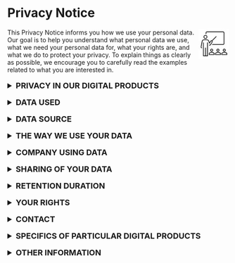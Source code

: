 # Privacy Notice 
	
<div><img src="https://github.com/jxofix/SA_temp/blob/main/privacy_notice_main.jpg?raw=true" style="width: calc(40px + 3vw); float: right" />This Privacy Notice informs you how we use your personal data. Our goal is to help you understand what personal data we use, what we need your personal data for, what your rights are, and what we do to protect your privacy. To explain things as clearly as possible, we encourage you to carefully read the examples related to what you are interested in.</div>
<br>

<details><summary style="font-size: 18px; font-weight: bold">PRIVACY IN OUR DIGITAL PRODUCTS</summary>
<p style="margin-left: 3vw"> We provide you with products and services in the digital environment. To make this Privacy Notice easier to understand, we will use the term “digital products” in this text for our following digital products and services: 
<ul style="margin-left: 5vw"> 
   <li>your digital ŠKODA ID account,   <a href="#skoda_id"><img src="https://github.com/jxofix/SA_temp/blob/main/question-mark.png?raw=true" style="width:1em" /></a> </li>
   <li>ŠKODA Digital Connectivity Services,</li>
   <li>car configurator on ŠKODA AUTO website.</li>
</ul>
</p>
<details> <summary style="margin-left:3vw; font-weight:bold" id="skoda_id"><img src="https://github.com/jxofix/SA_temp/blob/main/question-mark.png?raw=true" style="width:1.2em" /> What is ŠKODA ID?</summary>
<p style="margin-left:6vw">ŠKODA ID is your account profile which you set up to use our digital products. We store your personal data in ŠKODA ID and our digital products access them whenever they are necessary to ensure full functionality of the digital products.</p>
</details>
</details>
<br>
<details><summary style="font-size: 18px; font-weight: bold">DATA USED</summary>
<img src="https://github.com/jxofix/SA_temp/blob/main/data_used_what.jpg?raw=true" style="width: calc(40px + 3vw); float: right" />
<p style="margin-left: 3vw; font-style:italic">What data do we use?</p> 
<p style="margin-left: 3vw">We use your personal data, so that you can enjoy full functionality of our digital products. We only use personal data which are necessary to do so. For all our digital products we need these personal data:</p>
<ul style="margin-left: 5vw">
   <li>Identification data (first name, surname, country, login name, language, addressing)</li>
   <li>Contact information (e-mail address, phone number)</li>
   <li>Preferred contact channel</li>
   <li>Identification of your preferred dealer</li>
   <li>Technical information on the product (VIN number of your car and registration plate number).</li>
</ul>
<p style="margin-left: 3vw"> If you want to use a specific digital product, we may require additional personal data from you so that you could use that digital product to its full extent. If you want to know more about how we use your personal data in a specific digital product, you can learn more below in the section <a href="#tp_specific">SPECIFICS OF PARTICULAR DIGITAL PRODUCTS</a>.</p>

<p style="margin-left: 3vw">As we care about your privacy, in some cases we may specifically ask for your permission to access some of your data if you want to use a particular functionality of a digital product.</p>

<p style="margin-left: 3vw">Also please stay assured that you can control what personal data we use by deciding which digital product you want to use. We always inform you what personal data we need when you use a digital product for the first time.</p>
</details>
<br>
<details><summary style="font-size: 18px; font-weight: bold">DATA SOURCE</summary>
<img src="https://github.com/jxofix/SA_temp/blob/main/data_source_where_from.jpg?raw=true" style="width: calc(40px + 3vw); float: right" />
<p style="margin-left: 3vw; font-style:italic">Where do we get your data from?</p> 
<p style="margin-left: 3vw">We get your personal data directly from you. Primarily, we get your personal data from the following sources: </p>
 
<p style="margin-left: 3vw; font-weight: bold">Data provided when registering in ŠKODA ID account </p>
 
<p style="margin-left: 3vw">When you want to use any of our digital product, it is necessary to create your ŠKODA ID account. As a part of your registration, you fill in basic personal data in ŠKODA ID to provide you with single sign-on solution to our digital products. </p>
 
<p style="margin-left: 3vw; font-weight: bold">Data collected from website browsing and use of applications </p>
 
<p style="margin-left: 3vw">If you use some of the digital products, we may use cookie or similar technology to collect data about you via the browser. For more information about our cookie policy, you can visit <a href="https://www.skoda-auto.cz/sluzby/cookie-settings-en">Cookie Settings</a>.  <a href="#cookies"><img src="https://github.com/jxofix/SA_temp/blob/main/question-mark.png?raw=true" style="width:1em" /></a></p>

<p style="margin-left: 3vw">Similarly, if you use any digital products in form of a mobile app, we may need to use data which originated during your usage of the app, such as location or technical data.</p>

<p style="margin-left: 3vw">If you want to know, what digital products use cookies, locations, please visit <a href="#tp_specific">SPECIFICS OF PARTICULAR DIGITAL PRODUCTS</a> .</p>

<p style="margin-left: 3vw; font-weight: bold">Data inserted into applications </p>
 
<p style="margin-left: 3vw">In order to provide all functionalities of our digital products, we may also use data which you inserted into our applications, such as your favourite vehicle dealer. </p>
 
<p style="margin-left: 3vw; font-weight: bold">Data collected from our mutual communication </p>
 
<p style="margin-left: 3vw">When we communicate with you either directly or via a dealer, we may use your data which we obtained during our communication and interaction with you to assist you with provision of our digital products.</p>
 
<p style="margin-left: 3vw; font-weight: bold">Data collected from your vehicle</p>

<p style="margin-left: 3vw">Personal data also originate when you drive your vehicle. For example, a functionality that creates a logbook of your travels may generate such data which originate when you drive ŠKODA car. We may also use such data which originated when you were driving your vehicle to provide you with such a digital product.</p>
<details> <summary style="margin-left:3vw; font-weight: bold" id="cookies"><img src="https://github.com/jxofix/SA_temp/blob/main/question-mark.png?raw=true" style="width:1.2em" />What are cookies?  <img src="https://github.com/jxofix/SA_temp/blob/main/cookies.jpg?raw=true" style="width:1em" /></summary>
<p style="margin-left: 6vw">Cookies are small blocks of data created by a web server (while you are browsing a website) and placed on your device, used to access a website (such as computer or smartphone). If you use any of the digital products by using a web browser, we may also use the data about you collected via the browser (cookies). The cookie technology helps us, in particular, to enable some functionalities of the website, better understand your behaviour, analyse the effectiveness of advertisements, combat fraud, or fulfil other important roles. For example, we may use cookies to make the content and ads you see more relevant to you. However, we will only use cookies if you give us the consent to use your cookies via the cookie consent tool on our websites. For more information about our cookie policy, you can visit <a href="https://www.skoda-auto.cz/sluzby/cookie-settings-en">Cookie Settings</a>.</p>
</details>
</details>
<br>
<details><summary style="font-size: 18px; font-weight: bold">THE WAY WE USE YOUR DATA</summary>
<img src="https://github.com/jxofix/SA_temp/blob/main/data_purposes_what_for.jpg?raw=true" style="width: calc(40px + 3vw); float: right" />
<p style="margin-left: 3vw; font-style:italic">What do we need your data for?</p>
<p style="margin-left: 3vw">We use your data, but only to the necessary extent for the following reasons:</p>
<p style="margin-left: 3vw; font-weight: bold">Provision of our digital products</p>
<p style="margin-left: 3vw"><img src="https://github.com/jxofix/SA_temp/blob/main/provision_of_products.jpg?raw=true" style="width: calc(35px + 1.5vw); float: left" />Our use of your data is necessary for provision of our performance and keeping our promise when you agree to terms and conditions of use of digital products. If you want to use our digital products, we need to collect and use your data. Without using your personal data, we cannot ensure full functionality of our digital products. Our use of your personal data is a contractual requirement, and therefore, if you do not give us your personal data, in many cases we might not be able to deliver our digital services or respond to your requests. Please be also aware that specific digital products may require specific personal data in order to be used.</p>
<p style="margin-left: 3vw; font-weight: bold">Maintenance and support</p>
<p style="margin-left: 3vw"><img src="https://github.com/jxofix/SA_temp/blob/main/maintanance_support.jpg?raw=true" style="width: calc(35px + 1.5vw); float: left" />It is also necessary for performance of said contract to use your data in order to maintain our digital products and provide you with our support. We use your data to ensure our digital products work as intended, to collect feedback and complaints and to bring you better versions of our current digital products. This includes primarily updating, troubleshooting, securing, and providing support to you. This ensures better user experience and full functionality of our digital products.</p>
<p style="margin-left: 3vw; font-weight: bold">Improvement and enhancement of our digital products</p>
<p style="margin-left: 3vw"><img src="https://github.com/jxofix/SA_temp/blob/main/improvements.jpg?raw=true" style="width: calc(35px + 1.5vw); float: left" />We strive to continuously improve and enhance our digital products as well as to develop new ones. We are keen on bringing you the best digital experience. Therefore, our legitimate interest is to monitor and evaluate your use of our digital products so we could tailor our digital products for the utmost benefit of our customers. In order to enable growth of our distribution network and to bring you digital products of the highest quality, we may share your data with our distribution network of local car importers, your dealers and service partners. For example, we may share the identification of your preferred service partner with our local car importers in your country. Members of our distribution network will inform you and ask for your consent, if necessary, when they use your data for other purposes.</p>
</details>
<br>
<details><summary style="font-size: 18px; font-weight: bold">COMPANY USING DATA</summary>
<img src="https://github.com/jxofix/SA_temp/blob/main/controller_who.jpg?raw=true" style="width: calc(40px + 3vw); float: right" />
<p style="margin-left: 3vw; font-style:italic">Who does control how your data is used?</p>
<p style="margin-left: 3vw">We control how your data is used. We are the company ŠKODA AUTO a.s., with its registered seat at tř. Václava Klementa 869, Mladá Boleslav II, 293 01 Mladá Boleslav, Identification No.: 00177041, registered in the Commercial Register kept by the Municipal Court in Prague under Section B, File No. 332.</p>
<p style="margin-left: 3vw">We are part of the Volkswagen Group.</p>
</details>
<br>
<details><summary style="font-size: 18px; font-weight: bold">SHARING OF YOUR DATA</summary>
<img src="https://github.com/jxofix/SA_temp/blob/main/sharing_with_whom.jpg?raw=true" style="width: calc(40px + 3vw); float: right" />
<p style="margin-left: 3vw; font-style:italic">Who do we share your data with?</p>
<p style="margin-left: 3vw; font-weight: bold">With your consent</p>
<div style="margin-left: 3vw"><img src="https://github.com/jxofix/SA_temp/blob/main/consent.jpg?raw=true" style="width: calc(35px + 1.5vw); float: left" />
<p style="margin-left: 3vw">We highly respect your personal data. Generally, we disclose your data when we have your consent.</p>
</div>
<br>
<p style="margin-left: 3vw">Without your consent, we disclose your data to third parties only if it is necessary for the following reasons:</p>
<p style="margin-left: 3vw; font-weight: bold">Your use of a third-party service</p>
<div style="margin-left: 3vw"><img src="https://github.com/jxofix/SA_temp/blob/main/third_party.jpg?raw=true" style="width: calc(35px + 1.5vw); float: left" />
<div>If you use our digital products in connection with a third party's service (for example, log-in via Facebook, financial services, or electric chargers), we will disclose your data only if this is necessary for the use of the third party's service and the use of your data is therefore necessary to enable functionality of the digital products. Do you want to know more? <a href="#tp_know_more"><img src="https://github.com/jxofix/SA_temp/blob/main/question-mark.png?raw=true" style="width:1em" /></a></div>
</div>
<br>
<details> <summary style="margin-left:3vw; font-weight: bold" id="tp_know_more"><img src="https://github.com/jxofix/SA_temp/blob/main/question-mark.png?raw=true" style="width:1.2em" /> Know more:</summary>
<p style="margin-left: 6vw">We may disclose your data to the relevant companies of the <span style="font-weight: bold">Volkswagen Group</span> which host some of the digital products. Furthermore, we may disclose your data to selected members of our <span style="font-weight: bold">distribution network</span> which is essential to enjoy full possibilities of our digital products, for example when you share with us who your preferred dealer is, or when it represents our legitimate interest. In addition, some of our digital products (or some of their functionalities) are provided to us by third parties, who we need to share the necessary set of personal data with. Otherwise, you would not be able to use such functionalities.</p>
</details>
<p style="margin-left: 3vw; font-weight: bold">To comply with legal requirements</p>
<div style="margin-left: 3vw"><img src="https://github.com/jxofix/SA_temp/blob/main/legal_requirements.jpg?raw=true" style="width: calc(35px + 1.5vw); float: left" />
<div>Upon the request, we may disclose your data to public authorities (courts, the Police of the Czech Republic and other law enforcement agencies). We disclose your data only to the necessary extent and within the boundaries of law.</div>
</div>
<br>
<p style="margin-left: 3vw; font-weight: bold">Transfer to third countries</p>
<p style="margin-left: 3vw">Currently, we do not share your personal data with any recipients in countries outside the European Union and the European Economic Area.</p>
</details>
<br>
<details><summary style="font-size: 18px; font-weight: bold">RETENTION DURATION</summary>
<img src="https://github.com/jxofix/SA_temp/blob/main/retention_how_long.jpg?raw=true" style="width: calc(40px + 3vw); float: right" />
<div style="margin-left: 3vw; font-style:italic">How long do we retain your data?</div><br>
<div style="margin-left: 3vw"><img src="https://github.com/jxofix/SA_temp/blob/main/retention_exclamation.jpg?raw=true" style="width: calc(35px + 1.5vw); float: left" />
<div>Generally, we will retain your data until the agreement on provision of digital products between us is terminated and for the subsequent necessary archiving period. In case of the improvement and enhancement of our digital products, we do not use your data for more than one month.</div>
</div>
<br>
<p style="margin-left: 3vw; font-weight: bold">Automatic deletion after long-term inactivity</p>
<div style="margin-left: 3vw"><img src="https://github.com/jxofix/SA_temp/blob/main/automatic_deletion.jpg?raw=true" style="width: calc(35px + 1.5vw); float: left" />
<div>In case of your inactivity, we will notify you no later than 4 years and 6 months after we became aware of your last activity. Then we may set your account as deactivated and archived. Unless you actively react to the notification, we will deactivate your account and archive it for the period of 11 years, after which we will delete all your personal data.</div>
</div>
<br>
<p style="margin-left: 3vw; font-weight: bold">Your choice of deletion</p>
<div style="margin-left: 3vw"><img src="https://github.com/jxofix/SA_temp/blob/main/deletion.jpg?raw=true" style="width: calc(35px + 1.5vw); float: left" />
<div>We will also delete your personal data gathered and used by your ŠKODA ID upon your request, i.e., if you delete your ŠKODA ID through the ŠKODA ID profile portal. </div><br>
<div>However, we will retain some data for longer period of time if it is necessary for our other legitimate legal or business purposes (such as for financial record-keeping or to finish open business transactions), until the relevant purpose will have been accomplished.</div>
</div>
</details>
<br>
<details><summary style="font-size: 18px; font-weight: bold">YOUR RIGHTS</summary>
<img src="https://github.com/jxofix/SA_temp/blob/main/your_rights_main.jpg?raw=true" style="width: calc(40px + 3vw); float: right" />
<p style="margin-left: 3vw; font-style:italic">What are your rights?</p>
<p style="margin-left: 3vw">In connection with your personal data, you have the following rights:</p>
<div style="margin-left: 3vw"><a href="#access"><img src="https://github.com/jxofix/SA_temp/blob/main/your_rights_access.jpg?raw=true" style="width: calc(35px + 1.5vw);" /></a><a href="#withdraw"><img src="https://github.com/jxofix/SA_temp/blob/main/your_rights_withdraw.jpg?raw=true" style="width: calc(35px + 1.5vw);" /></a><a href="#verify"><img src="https://github.com/jxofix/SA_temp/blob/main/your_rights_verify.png?raw=true" style="width: calc(35px + 1.5vw);" /></a><a href="#deleted"><img src="https://github.com/jxofix/SA_temp/blob/main/your_rights_deleted.jpg?raw=true" style="width: calc(35px + 1.5vw);" /></a><a href="#restrict"><img src="https://github.com/jxofix/SA_temp/blob/main/your_rights_restrict.jpg?raw=true" style="width: calc(35px + 1.5vw);" /></a><a href="#transfer"><img src="https://github.com/jxofix/SA_temp/blob/main/your_rights_transfer.jpg?raw=true" style="width: calc(35px + 1.5vw);" /></a><a href="#objection"><img src="https://github.com/jxofix/SA_temp/blob/main/your_rights_objection.jpg?raw=true" style="width: calc(35px + 1.5vw);" /></a>
</div>
<p style="margin-left: 3vw">Upon your request, we will provide you with response within 30 days. In case of more demanding request, we are allowed to extend the period, but in any case, we will let you know.</p>
<details> <summary style="margin-left:3vw; font-weight: bold" id="access">Access to your personal data</summary>
<div style="margin-left: 4.5vw"><img src="https://github.com/jxofix/SA_temp/blob/main/your_rights_access.jpg?raw=true" style="width: calc(35px + 1.5vw); float: left" />
<div>You have the right to know if we use your data. If you ask us, we will tell you if we use your data or not. If yes, you can also ask us to obtain information about our use of your data and obtain a copy of data we use. You may also access such information via your ŠKODA ID account.</div><br>
</div>
</details>
<br>
<details> <summary style="margin-left:3vw; font-weight: bold" id="withdraw">Withdraw your consent at any time</summary>
<div style="margin-left: 4.5vw"><img src="https://github.com/jxofix/SA_temp/blob/main/your_rights_withdraw.jpg?raw=true" style="width: calc(35px + 1.5vw); float: left" />
<div>You have the right to withdraw consent where you have previously given your consent to the use of your data. The withdrawal of consent does not mean that the prior use of your data before the withdrawal is unlawful, but we will not use your data for the reasons for which you withdrew the consent anymore.
</div><br>
</div>
</details>
<br>
<details> <summary style="margin-left:3vw; font-weight: bold" id="verify">Verify and seek rectification</summary>
<div style="margin-left: 4.5vw"><img src="https://github.com/jxofix/SA_temp/blob/main/your_rights_verify.png?raw=true" style="width: calc(35px + 1.5vw); float: left" />
<div>You have the right to verify the accuracy of your data and ask us to update or correct the data we currently use.
</div><br>
</div>
</details>
<br>
<details> <summary style="margin-left:3vw; font-weight: bold" id="deleted">Have your personal data deleted</summary>
<div style="margin-left: 4.5vw"><img src="https://github.com/jxofix/SA_temp/blob/main/your_rights_deleted.jpg?raw=true" style="width: calc(35px + 1.5vw); float: left" />
<div>You have the right, in certain situations, to ask for the erasure of your data which we retain. This right applies for example, when you withdraw your consent or when the data is no longer necessary for the reason, for which we collected or used them. We strive to erase your data always when they are no longer needed. However, please bear in mind that there are situations, in which we are not able or allowed to delete your personal data.
</div><br>
</div>
</details>
<br>
<details> <summary style="margin-left:3vw; font-weight: bold" id="restrict">Restrict our use of your personal data</summary>
<div style="margin-left: 4.5vw"><img src="https://github.com/jxofix/SA_temp/blob/main/your_rights_restrict.jpg?raw=true" style="width: calc(35px + 1.5vw); float: left" />
<div>You have the right, in certain situations, to restrict our use of your data. This right applies for example, when you contest the accuracy of the data or when our use of your data is unlawful.
</div><br>
</div>
</details>
<br>
<details> <summary style="margin-left:3vw; font-weight: bold" id="transfer">Receive your personal data and have it transferred to another controller</summary>
<div style="margin-left: 4.5vw"><img src="https://github.com/jxofix/SA_temp/blob/main/your_rights_transfer.jpg?raw=true" style="width: calc(35px + 1.5vw); float: left" />
<div>You have the right to receive your data in a structured, commonly used, and machine-readable format and, if technically feasible, to have it transmitted to another controller without any hindrance.
</div><br>
</div>
</details>
<br>
<details> <summary style="margin-left:3vw; font-weight: bold" id="objection">Object to our use of your personal data</summary>
<div style="margin-left: 4.5vw"><img src="https://github.com/jxofix/SA_temp/blob/main/your_rights_objection.jpg?raw=true" style="width: calc(35px + 1.5vw); float: left" />
<div>You have the right to object, for reasons relating to your particular situation, to our use of your data which is based on our legitimate interests. If you object to our use of your data, we will not use your data until we decide on the rightfulness of your objection.
</div><br>
</div>
</details>
</details>
<br>
<details><summary style="font-size: 18px; font-weight: bold">CONTACT</summary>
<img src="https://github.com/jxofix/SA_temp/blob/main/contact_main.jpg?raw=true" style="width: calc(40px + 3vw); float: right" />
<p style="margin-left: 3vw; font-style:italic">How can you exercise your rights?</p>
<p style="margin-left: 3vw">If you have any questions about our use or protection of your data or if you want to exercise any of your rights, you can contact us:</p>
<div style="margin-left: 3vw"><img src="https://github.com/jxofix/SA_temp/blob/main/contact_electronically.jpg?raw=true" style="width: calc(25px + 1vw); float: left" /><div> <span style="font-weight: bold">Electronically: </span> at <a href="http://www.skoda-auto.com/data-privacy">http://www.ŠKODA-auto.com/data-privacy</a> or via ŠKODA ID Portal at <a href="https://skodaid.vwgroup.io">https://ŠKODAid.vwgroup.io</a></div>
</div>
<br>
<div style="margin-left: 3vw"><img src="https://github.com/jxofix/SA_temp/blob/main/contact_phone.jpg?raw=true" style="width: calc(25px + 1vw); float: left" /><div> <span style="font-weight: bold">By phone: </span> 800 600 000</div>
</div>
<br>
<div style="margin-left: 3vw"><img src="https://github.com/jxofix/SA_temp/blob/main/contact_mail.jpg?raw=true" style="width: calc(25px + 1vw); float: left" /><div><span style="font-weight: bold">By mail:</span> ŠKODA AUTO a.s., tř. Václava Klementa 869, Mladá Boleslav II, 293 01 Mladá Boleslav, Czech Republic</div>
</div>
<br>
<p style="margin-left: 3vw">We may charge a reasonable fee when your requests are apparently unfounded or excessive considering connected administrative costs.</p>
<p style="margin-left: 3vw; font-weight: bold">Data Protection Officer</p>
<p style="margin-left: 3vw">If you have a question about protection of your data, you can also directly contact our Data Protection Officer:
</p>
<div style="margin-left: 3vw"><img src="https://github.com/jxofix/SA_temp/blob/main/contact_electronically.jpg?raw=true" style="width: calc(25px + 1vw); float: left" /><div><span style="font-weight: bold">Online:</span> <a href="http://www.skoda-auto.com/data-privacy">http://www.ŠKODA-auto.com/data-privacy</a></div>
</div>
<br>
<div style="margin-left: 3vw"><img src="https://github.com/jxofix/SA_temp/blob/main/dpo_email.jpg?raw=true" style="width: calc(25px + 1vw); float: left" /><div><span style="font-weight: bold">By e-mail:</span> <a href="mailto:dpo@ŠKODA-auto.cz">dpo@ŠKODA-auto.cz</a></div>
</div>
<br>
<p style="margin-left: 3vw; font-weight: bold">Lodging a complaint</p>
<p style="margin-left: 3vw">In case you disagree with our usage or protection of your data, you can lodge a complaint with the Data Protection Officer (DPO) of ŠKODA AUTO or a supervisory authority:</p>
<div style="margin-left: 3vw"><img src="https://github.com/jxofix/SA_temp/blob/main/contact_mail.jpg?raw=true" style="width: calc(25px + 1vw); float: left" /><div><span style="font-weight: bold">By mail:</span> Office for Personal Data Protection, Pplk. Sochora 27, 170 00 Prague 7, The Czech Republic</div>
</div>
<br>
<div style="margin-left: 3vw"><img src="https://github.com/jxofix/SA_temp/blob/main/contact_phone.jpg?raw=true" style="width: calc(25px + 1vw); float: left" /><div><span style="font-weight: bold">By phone:</span> +420 234 665 111</div>
</div><br>
<div style="margin-left: 3vw"><img src="https://github.com/jxofix/SA_temp/blob/main/contact_electronically.jpg?raw=true" style="width: calc(25px + 1vw); float: left" /><div><span style="font-weight: bold">Online:</span> <a href="http://www.uoou.cz/en">http://www.uoou.cz/en</a></div>
</div>
</details>
<br>
<details><summary style="font-size: 18px; font-weight: bold" id="tp_specific">SPECIFICS OF PARTICULAR DIGITAL PRODUCTS</summary>
<p style="margin-left: 3vw">Each of our digital products may need an additional set of your personal data to provide a full and quality experience. Also, some of our digital products may require sharing your data with a particular third-party provider of services. You can see all such differences below.</p>
<p style="margin-left: 3vw">Our digital products include in particular:</p>
<p style="margin-left: 3vw; font-weight: bold">ŠKODA Digital Connectivity Services</p>
<p style="margin-left: 3vw">ŠKODA Digital Connectivity Services enable you to access a wide range of services or features, such as verification of the vehicle status, getting up-to-date information including current driving data, inclusive statistics (both in retrospect and in real time), journey logging, trip planning or assistance services.  <a href="#dcs"><img src="https://github.com/jxofix/SA_temp/blob/main/question-mark.png?raw=true" style="width:1em" /></a></p>
<details> <summary style="margin-left:3vw; font-weight:bold" id="dcs"><img src="https://github.com/jxofix/SA_temp/blob/main/question-mark.png?raw=true" style="width:1.2em" /> Know more:</summary>
<p style="margin-left: 6vw; font-weight: bold">This digital product enables you to use the following functionalities:</p>
<ul style="margin-left: 8vw">
   <li>to check the condition of your vehicle concerning mileage, fuel range and maintenance interval;</li>
   <li>to visualise current vehicle alerts and/or any service needs and administer them;</li>
   <li>to track all your trips, with simple switching between business and private travel inclusive all available details and route information;</li>
   <li>to make your trip planning via Mobile Application easier when it allows you to search and display nearby points of interest;</li>
   <li>submit your feedback (positive, neutral or negative) regarding your car directly to ŠKODA AUTO</li>
</ul>
<p style="margin-left: 6vw; font-weight: bold">Data used</p>
<p style="margin-left: 6vw">In order to provide you with our ŠKODA Digital Connectivity Services, we may need to use also the following personal data:</p>
<ul style="margin-left: 8vw">
   <li>Identification data: country, person identifier (assigned by us)</li>
   <li>Descriptive data: logbook of your travels</li>
   <li>Communication and interaction data: photos, videos</li>
   <li>Technical information on the product: Information on how the item is used (e.g. vehicles), technical description of the item (e.g. vehicle model and colour)</li>
   <li>Localisation data: based on GPS or beacon technology  <a href="#gps"><img src="https://github.com/jxofix/SA_temp/blob/main/question-mark.png?raw=true" style="width:1em" /></a></li>
</ul>
<p style="margin-left: 6vw; font-weight: bold">Sharing of your data</p>
<p style="margin-left: 6vw">In order to provide you with digital product ŠKODA Digital Connectivity Services, we may disclose your data also to providers of ŠKODA Digital Connectivity Services (such as IT or delivery services providers).</p>
<details> <summary style="margin-left:6vw; font-weight:bold" id="gps"><img src="https://github.com/jxofix/SA_temp/blob/main/question-mark.png?raw=true" style="width:1.2em" /> Know more:</summary>
<p style="margin-left: 9vw; font-weight: bold">Why do we need these data?</p>
<p style="margin-left: 9vw">We need your <span style="font-weight: bold">location data</span> to ensure full functionality of the following ŠKODA Connectivity Services functionalities:</p>
<ul style="margin-left: 11vw">
   <li>to track all your trips, with simple switching between business and private travel inclusive all available details and route information;</li>
   <li>to make your trip planning via Mobile Application easier as it allows you to search and display nearby points of interest</li>
</ul>
</details>
</details>
<p style="margin-left: 3vw; font-weight: bold">Car configurator on ŠKODA AUTO website</p>
<p style="margin-left: 3vw">Car configurator is a web-based platform for configuration of vehicles which enables you to build your own car in a few simple steps by selecting features of your perfect car.  <a href="#cc"><img src="https://github.com/jxofix/SA_temp/blob/main/question-mark.png?raw=true" style="width:1em" /></a></p>
<details> <summary style="margin-left:3vw; font-weight:bold" id="cc"><img src="https://github.com/jxofix/SA_temp/blob/main/question-mark.png?raw=true" style="width:1.2em" /> Know more:</summary>
<p style="margin-left: 6vw; font-weight: bold">Saving of your car configuration</p>
<p style="margin-left: 6vw;">If you log in to your account, we will save your car configuration and send it to you via e-mail.</p>
<p style="margin-left: 6vw; font-weight: bold">Sharing of your data</p>
<p style="margin-left: 6vw;">In order to provide you with Car Configurator product, we may disclose your data also to a provider of financial services.</p>
</details>
<p style="margin-left: 3vw; font-weight: bold">ŠKODA ID Account</p>
<p style="margin-left: 3vw">ŠKODA ID is your personal account in the digital world of ŠKODA AUTO which gives you a unified means to sign up to our digital products.  <a href="#skoda_id_account"><img src="https://github.com/jxofix/SA_temp/blob/main/question-mark.png?raw=true" style="width:1em" /></a></p>
<details> <summary style="margin-left:3vw; font-weight:bold" id="skoda_id_account"><img src="https://github.com/jxofix/SA_temp/blob/main/question-mark.png?raw=true" style="width:1.2em" /> Know more:</summary>
<p style="margin-left: 6vw; font-weight: bold">Data used</p>
<p style="margin-left: 6vw;">In order to provide you with full experience of your ŠKODA ID account which could give you an unified identity within the ŠKODA AUTO environment and ease your use of variety of our digital products, we may need to use also the following personal data:</p>
<ul style="margin-left:8vw">
   <li>Identification data: birth name, date and place of birth, country, person identifier (assigned by us). </li>
</ul>
<p style="margin-left: 6vw; font-weight: bold">Sharing of your data</p>
<p style="margin-left: 6vw;">In order to provide you with digital product ŠKODA ID account, we may disclose your data also the company hosting the digital product: Amazon Web Services EMEA SARL, Business ID: 352 2789 0057, 38 Avenue John F. Kennedy, L-1855, Luxembourg and occasionally with companies helping us with IT processes.</p>
</details>
</details>
<br>
<details><summary style="font-size: 18px; font-weight: bold">OTHER INFORMATION</summary>
<p style="margin-left: 3vw; font-weight: bold">Archiving in the public interest</p>
<div style="margin-left: 3vw"><img src="https://github.com/jxofix/SA_temp/blob/main/other_archiving.jpg?raw=true" style="width: calc(30px + 1vw); float: left" /><div>We may archive your data in the public interest and use them for scientific, historical, or statistical research purposes. In well-founded cases, your data can also be used for the reason of legal matters resolution, including the performance of our obligations towards public administration bodies, and monitoring and ongoing evaluation of legal risks.</div>
</div>
<p style="margin-left: 3vw; font-weight: bold">Age limit</p>
<div style="margin-left: 3vw"><img src="https://github.com/jxofix/SA_temp/blob/main/other_age.jpg?raw=true" style="width: calc(30px + 1vw); float: left" /><div>You must be at least 16 old to be able to use our digital products. Only by determining the minimum age we may become assured that our digital products are only used by persons for whom they are intended. We also provide special protection of individuals under 16 by prohibiting general access to all connected services.</div>
</div>
<p style="margin-left: 3vw; font-weight: bold">No fully automated decision-making</p>
<div style="margin-left: 3vw"><img src="https://github.com/jxofix/SA_temp/blob/main/other_automated.jpg?raw=true" style="width: calc(30px + 1vw); float: left" /><div>We do not make any decisions based solely on automated processing <a href="#processing"><img src="https://github.com/jxofix/SA_temp/blob/main/question-mark.png?raw=true" style="width:1em" /></a>, including profiling <a href="#profiling"><img src="https://github.com/jxofix/SA_temp/blob/main/question-mark.png?raw=true" style="width:1em" /></a>. On the contrary, we always involve human review when we make our decisions.
</div>
</div>
<br><br>
<details> <summary style="margin-left:3vw; font-weight:bold" id="processing"><img src="https://github.com/jxofix/SA_temp/blob/main/question-mark.png?raw=true" style="width:1.2em" /> Know more:</summary>
<p style="margin-left: 6vw">Decision-making based solely on automated processing happens when significant decisions about you are taken by technological means and without any human involvement. They can be taken even without profiling.</p>
</details>
<details> <summary style="margin-left:3vw; font-weight:bold" id="profiling"><img src="https://github.com/jxofix/SA_temp/blob/main/question-mark.png?raw=true" style="width:1.2em" /> Know more:</summary>
<p style="margin-left: 6vw">Profiling means that your personal aspects are being evaluated in order to make predictions about you, even if no decision is taken. For example, if a company assesses your characteristics (such as your age, sex, height) or classifies you in a category, this means you are being profiled.</p>
</details>
</details>
